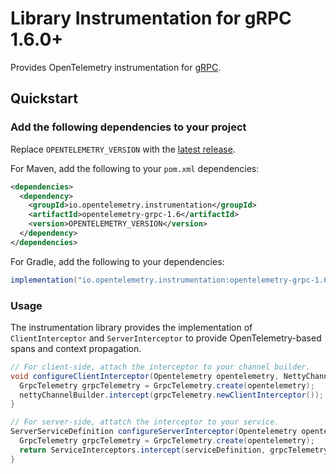 # Library Instrumentation for gRPC 1.6.0+

Provides OpenTelemetry instrumentation for [gRPC](https://grpc.io/).

## Quickstart

### Add the following dependencies to your project

Replace `OPENTELEMETRY_VERSION` with the [latest release](https://search.maven.org/search?q=g:io.opentelemetry.instrumentation%20AND%20a:opentelemetry-grpc-1.6).

For Maven, add the following to your `pom.xml` dependencies:

```xml
<dependencies>
  <dependency>
    <groupId>io.opentelemetry.instrumentation</groupId>
    <artifactId>opentelemetry-grpc-1.6</artifactId>
    <version>OPENTELEMETRY_VERSION</version>
  </dependency>
</dependencies>
```

For Gradle, add the following to your dependencies:

```groovy
implementation("io.opentelemetry.instrumentation:opentelemetry-grpc-1.6:OPENTELEMETRY_VERSION")
```

### Usage

The instrumentation library provides the implementation of `ClientInterceptor` and `ServerInterceptor` to provide OpenTelemetry-based spans and context propagation.

```java
// For client-side, attach the interceptor to your channel builder.
void configureClientInterceptor(Opentelemetry opentelemetry, NettyChannelBuilder nettyChannelBuilder) {
  GrpcTelemetry grpcTelemetry = GrpcTelemetry.create(opentelemetry);
  nettyChannelBuilder.intercept(grpcTelemetry.newClientInterceptor());
}

// For server-side, attatch the interceptor to your service.
ServerServiceDefinition configureServerInterceptor(Opentelemetry opentelemetry, ServerServiceDefinition serviceDefinition) {
  GrpcTelemetry grpcTelemetry = GrpcTelemetry.create(opentelemetry);
  return ServiceInterceptors.intercept(serviceDefinition, grpcTelemetry.newServerInterceptor());
}
```
